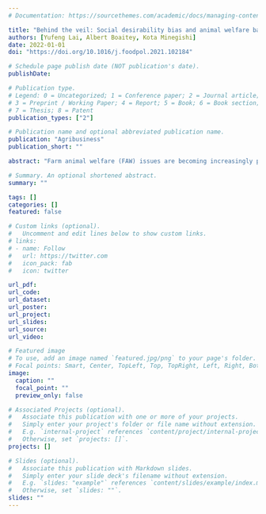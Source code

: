 ```yaml
---
# Documentation: https://sourcethemes.com/academic/docs/managing-content/

title: "Behind the veil: Social desirability bias and animal welfare ballot initiatives"
authors: [Yufeng Lai, Albert Boaitey, Kota Minegishi]
date: 2022-01-01
doi: "https://doi.org/10.1016/j.foodpol.2021.102184"

# Schedule page publish date (NOT publication's date).
publishDate:

# Publication type.
# Legend: 0 = Uncategorized; 1 = Conference paper; 2 = Journal article;
# 3 = Preprint / Working Paper; 4 = Report; 5 = Book; 6 = Book section;
# 7 = Thesis; 8 = Patent
publication_types: ["2"]

# Publication name and optional abbreviated publication name.
publication: "Agribusiness"
publication_short: ""

abstract: "Farm animal welfare (FAW) issues are becoming increasingly political in many countries, as evidenced by the increased use of regulations, legislation, and ballot initiatives. Available empirical evidence however, indicates that consumer valuation of improved animal welfare is low, although positive. As a result of the sensitive nature of FAW issues, public preferences for improved FAW standards can be susceptible to social desirability bias leading to disparities between regulatory standards and the public’s “true” preferences. Given the potential negative impacts of high mandated FAW standards on food costs and the associated consumer and producer welfare losses, this study examined the issue of effective public preference elicitation in animal welfare ballot initiatives. Specifically, we examined social desirability, the tendency to conform to the social norms, and its role in generating overenthusiasm in the support for FAW issues and policy instruments. We used data from an opt-in survey of respondents and compared results of a List Experiments (LE) to a conventional (direct) survey format. Our results show that public support for the FAW issues examined was consistently overestimated when elicited with the conventional survey format. We discuss the implications of these outcomes for animal welfare policy and offer suggestions to researchers and practitioners eliciting preferences in other sensitive food policy contexts."

# Summary. An optional shortened abstract.
summary: ""

tags: []
categories: []
featured: false

# Custom links (optional).
#   Uncomment and edit lines below to show custom links.
# links:
# - name: Follow
#   url: https://twitter.com
#   icon_pack: fab
#   icon: twitter

url_pdf:
url_code:
url_dataset:
url_poster:
url_project:
url_slides:
url_source:
url_video:

# Featured image
# To use, add an image named `featured.jpg/png` to your page's folder. 
# Focal points: Smart, Center, TopLeft, Top, TopRight, Left, Right, BottomLeft, Bottom, BottomRight.
image:
  caption: ""
  focal_point: ""
  preview_only: false

# Associated Projects (optional).
#   Associate this publication with one or more of your projects.
#   Simply enter your project's folder or file name without extension.
#   E.g. `internal-project` references `content/project/internal-project/index.md`.
#   Otherwise, set `projects: []`.
projects: []

# Slides (optional).
#   Associate this publication with Markdown slides.
#   Simply enter your slide deck's filename without extension.
#   E.g. `slides: "example"` references `content/slides/example/index.md`.
#   Otherwise, set `slides: ""`.
slides: ""
---
```

